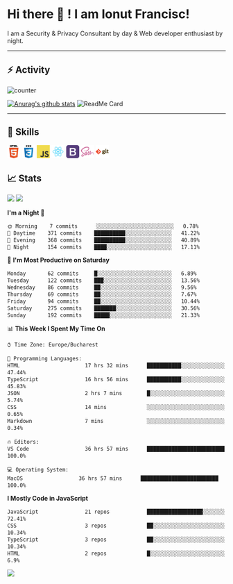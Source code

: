 <!--
**joahn3/joahn3** is a ✨ _special_ ✨ repository because its `README.md` (this file) appears on your GitHub profile.

Here are some ideas to get you started:

- 🔭 I’m currently working on ...
- 🌱 I’m currently learning ...
- 👯 I’m looking to collaborate on ...
- 🤔 I’m looking for help with ...
- 💬 Ask me about ...
- 📫 How to reach me: ...
- 😄 Pronouns: ...
- ⚡ Fun fact: ...
-->

# Hi there 👋 ! I am Ionut Francisc! 
I am a Security & Privacy Consultant by day & Web developer enthusiast by night.

---

## :zap: Activity

![counter](https://ensntw1ius1iyyt.m.pipedream.net)

<!-- replace username with your username -->

[![Anurag's github stats](https://github-readme-stats.vercel.app/api?username=joahn3)](https://github.com/anuraghazra/github-readme-stats)
![ReadMe Card](https://github-readme-stats.vercel.app/api/pin/?username=joahn3&repo=next-starter-tailwind-portofolio-website)

---

## 🚀 Skills

<div display="inline">
<img alt="HTML5" width="30px" src="https://raw.githubusercontent.com/github/explore/80688e429a7d4ef2fca1e82350fe8e3517d3494d/topics/html/html.png" />
<img alt="CSS3" width="30px" src="https://raw.githubusercontent.com/github/explore/80688e429a7d4ef2fca1e82350fe8e3517d3494d/topics/css/css.png" />
<img alt="JavaScript" width="30px" src="https://raw.githubusercontent.com/github/explore/80688e429a7d4ef2fca1e82350fe8e3517d3494d/topics/javascript/javascript.png" />
<img alt="React" width="30px" src="https://raw.githubusercontent.com/github/explore/80688e429a7d4ef2fca1e82350fe8e3517d3494d/topics/react/react.png" />
<img alt="bootstrap" width="30px" src="https://raw.githubusercontent.com/github/explore/78df643247d429f6cc873026c0622819ad797942/topics/bootstrap/bootstrap.png" />
<img alt="Sass" width="30px" src="https://raw.githubusercontent.com/github/explore/80688e429a7d4ef2fca1e82350fe8e3517d3494d/topics/sass/sass.png" />
<img alt="Git" width="30px" src="https://raw.githubusercontent.com/github/explore/80688e429a7d4ef2fca1e82350fe8e3517d3494d/topics/git/git.png" />
<div>

## 📈 Stats

<div display="inline">
<img src="https://github-readme-stats.vercel.app/api/top-langs/?username=joahn3&theme=radical&show_icons=true" />
<img src="https://github-readme-stats.vercel.app/api?username=joahn3&theme=radical&show_icons=true" />
<div>

<!--START_SECTION:waka-->

**I'm a Night 🦉**

```text
🌞 Morning    7 commits      ░░░░░░░░░░░░░░░░░░░░░░░░░   0.78%
🌆 Daytime    371 commits    ██████████░░░░░░░░░░░░░░░   41.22%
🌃 Evening    368 commits    ██████████░░░░░░░░░░░░░░░   40.89%
🌙 Night      154 commits    ████░░░░░░░░░░░░░░░░░░░░░   17.11%

```

📅 **I'm Most Productive on Saturday**

```text
Monday       62 commits     █░░░░░░░░░░░░░░░░░░░░░░░░   6.89%
Tuesday      122 commits    ███░░░░░░░░░░░░░░░░░░░░░░   13.56%
Wednesday    86 commits     ██░░░░░░░░░░░░░░░░░░░░░░░   9.56%
Thursday     69 commits     ██░░░░░░░░░░░░░░░░░░░░░░░   7.67%
Friday       94 commits     ██░░░░░░░░░░░░░░░░░░░░░░░   10.44%
Saturday     275 commits    ███████░░░░░░░░░░░░░░░░░░   30.56%
Sunday       192 commits    █████░░░░░░░░░░░░░░░░░░░░   21.33%

```

📊 **This Week I Spent My Time On**

```text
⌚︎ Time Zone: Europe/Bucharest

💬 Programming Languages:
HTML                     17 hrs 32 mins      ███████████░░░░░░░░░░░░░░   47.44%
TypeScript               16 hrs 56 mins      ███████████░░░░░░░░░░░░░░   45.83%
JSON                     2 hrs 7 mins        █░░░░░░░░░░░░░░░░░░░░░░░░   5.74%
CSS                      14 mins             ░░░░░░░░░░░░░░░░░░░░░░░░░   0.65%
Markdown                 7 mins              ░░░░░░░░░░░░░░░░░░░░░░░░░   0.34%

🔥 Editors:
VS Code                  36 hrs 57 mins      █████████████████████████   100.0%

💻 Operating System:
MacOS                  36 hrs 57 mins      █████████████████████████   100.0%

```

**I Mostly Code in JavaScript**

```text
JavaScript               21 repos            ██████████████████░░░░░░░   72.41%
CSS                      3 repos             ██░░░░░░░░░░░░░░░░░░░░░░░   10.34%
TypeScript               3 repos             ██░░░░░░░░░░░░░░░░░░░░░░░   10.34%
HTML                     2 repos             █░░░░░░░░░░░░░░░░░░░░░░░░   6.9%

```

<!--END_SECTION:waka-->

<img src="https://img.shields.io/badge/MADE%20WITH%20%E2%9D%A4%EF%B8%8F%20IN-ROMANIA-%23CD0000?style=for-the-badge" />
